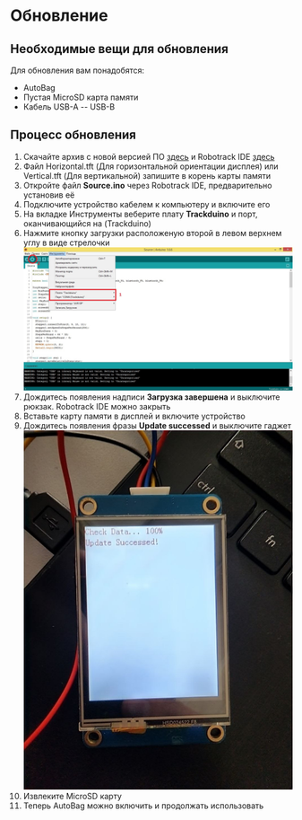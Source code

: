 # Обновление  
## Необходимые вещи для обновления  
Для обновления вам понадобятся:  
- AutoBag 
- Пустая MicroSD карта памяти  
- Кабель USB-A -- USB-B  
## Процесс обновления  
1. Скачайте архив с новой версией ПО [здесь](https://raw.githubusercontent.com/AutoBagPrj/AutoBag/main/ru/Update/AutoBag_Update.zip) и Robotrack IDE [здесь](https://disk.yandex.ru/d/FEXCFbqGAmqDcw) 
2. Файл Horizontal.tft (Для горизонтальной ориентации дисплея) или Vertical.tft (Для вертикальной) запишите в корень карты памяти  
3. Откройте файл **Source.ino** через Robotrack IDE, предварительно установив её  
4. Подключите устройство кабелем к компьютеру и включите его
5. На вкладке Инструменты веберите плату **Trackduino** и порт, оканчивающийся на (Trackduino)  
6. Нажмите кнопку загрузки расположеную второй в левом верхнем углу в виде стрелочки 
![alt-текст](https://github.com/AutoBagPrj/AutoBag/blob/main/ru/1.jpg "Выбор параметров в IDE")
7. Дождитесь появления надписи **Загрузка завершена** и выключите рюкзак. Robotrack IDE можно закрыть  
8. Вставьте карту памяти в дисплей и включите устройство  
9. Дождитесь появления фразы **Update successed** и выключите гаджет
![alt-текст](https://github.com/AutoBagPrj/AutoBag/blob/main/ru/photo_5197626038887237512_y.jpg "Успешное обновление")  
11. Извлеките MicroSD карту  
12. Теперь AutoBag можно включить и продолжать использовать
